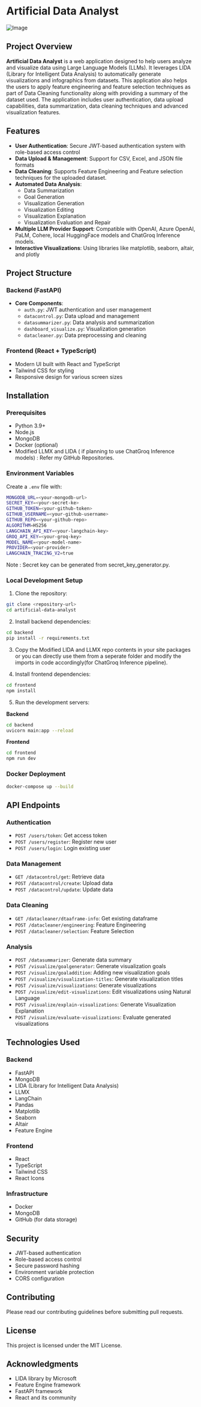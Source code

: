 # Artificial Data Analyst

![Image](https://github.com/user-attachments/assets/5f651884-3166-4e58-9863-f21c7d28992c)


## Project Overview

**Artificial Data Analyst** is a web application designed to help users analyze and visualize data using Large Language Models (LLMs). It leverages LIDA (Library for Intelligent Data Analysis) to automatically generate visualizations and infographics from datasets. This application also helps the users to apply feature engineering and feature selection techniques as part of Data Cleaning functionality along with providing a summary of the dataset used. The application includes user authentication, data upload capabilities, data summarization, data cleaning techniques and advanced visualization features.

## Features

- **User Authentication**: Secure JWT-based authentication system with role-based access control
- **Data Upload & Management**: Support for CSV, Excel, and JSON file formats
- **Data Cleaning**: Supports Feature Engineering and Feature selection techniques for the uploaded dataset.
- **Automated Data Analysis**:
  - Data Summarization
  - Goal Generation
  - Visualization Generation
  - Visualization Editing
  - Visualization Explanation
  - Visualization Evaluation and Repair
- **Multiple LLM Provider Support**: Compatible with OpenAI, Azure OpenAI, PaLM, Cohere, local HuggingFace models and ChatGroq Inference models.
- **Interactive Visualizations**: Using libraries like matplotlib, seaborn, altair, and plotly

## Project Structure

### Backend (FastAPI)
- **Core Components**:
  - `auth.py`: JWT authentication and user management
  - `datacontrol.py`: Data upload and management
  - `datasummarizer.py`: Data analysis and summarization
  - `dashboard_visualize.py`: Visualization generation
  - `datacleaner.py`: Data preprocessing and cleaning

### Frontend (React + TypeScript)
- Modern UI built with React and TypeScript
- Tailwind CSS for styling
- Responsive design for various screen sizes

## Installation

### Prerequisites
- Python 3.9+
- Node.js
- MongoDB
- Docker (optional)
- Modified LLMX and LIDA ( if planning to use ChatGroq Inference models) : Refer my GitHub Repositories.

### Environment Variables
Create a `.env` file with:

```bash
MONGODB_URL=<your-mongodb-url>
SECRET_KEY=<your-secret-ke>
GITHUB_TOKEN=<your-github-token>
GITHUB_USERNAME=<your-github-username>
GITHUB_REPO=<your-github-repo>
ALGORITHM=HS256
LANGCHAIN_API_KEY=<your-langchain-key>
GROQ_API_KEY=<your-groq-key>
MODEL_NAME=<your-model-name>
PROVIDER=<your-provider>
LANGCHAIN_TRACING_V2=true
```

Note : Secret key can be generated from secret_key_generator.py.

### Local Development Setup

1. Clone the repository:

```bash
git clone <repository-url>
cd artificial-data-analyst
```

2. Install backend dependencies:

```bash
cd backend
pip install -r requirements.txt
```

3. Copy the Modified LIDA and LLMX repo contents in your site packages or you can directly use them from a seperate folder and modify the imports in code accordingly(for ChatGroq Inference pipeline).

4. Install frontend dependencies:

```bash
cd frontend
npm install
```

5. Run the development servers:

**Backend**

```bash
cd backend
uvicorn main:app --reload
```

**Frontend**

```bash
cd frontend
npm run dev
```

### Docker Deployment

```bash
docker-compose up --build
```

## API Endpoints

### Authentication
- `POST /users/token`: Get access token
- `POST /users/register`: Register new user
- `POST /users/login`: Login existing user

### Data Management
- `GET /datacontrol/get`: Retrieve data
- `POST /datacontrol/create`: Upload data
- `POST /datacontrol/update`: Update data

### Data Cleaning
- `GET /datacleaner/dtaaframe-info`: Get existing dataframe
- `POST /datacleaner/engineering`: Feature Engineering
- `POST /datacleaner/selection`: Feature Selection

### Analysis
- `POST /datasummarizer`: Generate data summary
- `POST /visualize/goalgenerator`: Generate visualization goals
- `POST /visualize/goaladdition`: Adding new visualization goals
- `POST /visualize/visualization-titles`: Generate visualization titles
- `POST /visualize/visualizations`: Generate visualizations
- `POST /visualize/edit-visualizations`: Edit visualizations using Natural Language
- `POST /visualize/explain-visualizations`: Generate Visualization Explanation
- `POST /visualize/evaluate-visualizations`: Evaluate generated visualizations

## Technologies Used

### Backend
- FastAPI
- MongoDB
- LIDA (Library for Intelligent Data Analysis)
- LLMX
- LangChain
- Pandas
- Matplotlib
- Seaborn
- Altair
- Feature Engine

### Frontend
- React
- TypeScript
- Tailwind CSS
- React Icons

### Infrastructure
- Docker
- MongoDB
- GitHub (for data storage)

## Security

- JWT-based authentication
- Role-based access control
- Secure password hashing
- Environment variable protection
- CORS configuration

## Contributing

Please read our contributing guidelines before submitting pull requests.

## License

This project is licensed under the MIT License.

## Acknowledgments

- LIDA library by Microsoft
- Feature Engine framework
- FastAPI framework
- React and its community
